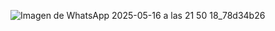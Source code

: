 ![Imagen de WhatsApp 2025-05-16 a las 21 50 18_78d34b26](https://github.com/user-attachments/assets/5a935c6d-5570-4b91-89af-0059712494e6)
